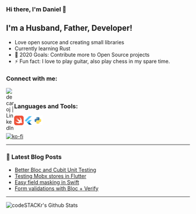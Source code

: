 ### Hi there, I'm Daniel  👋

## I'm a Husband, Father, Developer!
- Love open source and creating small libraries
- Currently learning Rust 
- 🥅 2020 Goals: Contribute more to Open Source projects
- ⚡ Fun fact: I love to play guitar, also play chess in my spare time.

### Connect with me:

[<img align="left" alt="decaroj | LinkedIn" width="22px" src="https://cdn.jsdelivr.net/npm/simple-icons@v3/icons/linkedin.svg" />][linkedin]

<br />

### Languages and Tools:

<img align="left" alt="Swift" width="26px" src="https://raw.githubusercontent.com/github/explore/80688e429a7d4ef2fca1e82350fe8e3517d3494d/topics/swift/swift.png" />
<img align="left" alt="Flutter" width="26px" src="https://raw.githubusercontent.com/github/explore/80688e429a7d4ef2fca1e82350fe8e3517d3494d/topics/flutter/flutter.png" />
<img align="left" alt="Python" width="26px" src="https://raw.githubusercontent.com/github/explore/80688e429a7d4ef2fca1e82350fe8e3517d3494d/topics/python/python.png" />

<br />
<br />

[![ko-fi](https://ko-fi.com/img/githubbutton_sm.svg)](https://ko-fi.com/B0B029RL7)

---

### 📕 Latest Blog Posts
<!-- BLOG-POST-LIST:START -->
- [Better Bloc and Cubit Unit Testing](https://dev.to/danielcardonarojas/better-bloc-and-cubit-testing-98p)
- [Testing Mobx stores in Flutter](https://dev.to/danielcardonarojas/testing-mobx-stores-in-flutter-3m5e)
- [Easy field masking in Swift](https://dev.to/danielcardonarojas/easy-field-masking-in-swift-2i88)
- [Form validations with Bloc + Verify](https://dev.to/danielcardonarojas/form-validations-with-bloc-verify-1aib)
<!-- BLOG-POST-LIST:END -->

---

<img align="left" alt="codeSTACKr's Github Stats" src="https://github-readme-stats.vercel.app/api?username=DanielCardonaRojas&show_icons=true&hide_border=true" />

[linkedin]: https://linkedin.com/in/decaroj
